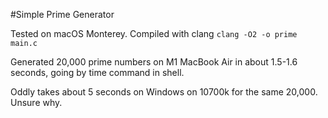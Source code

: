 #Simple Prime Generator

Tested on macOS Monterey.
Compiled with clang
```clang -O2 -o prime main.c```

Generated 20,000 prime numbers on M1 MacBook Air in about 1.5-1.6 seconds,
going by time command in shell.

Oddly takes about 5 seconds on Windows on 10700k for the same 20,000. Unsure why.